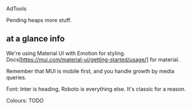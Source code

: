 
AdTools



Pending heaps more stuff.

## at a glance info ##

We're using Material UI with Emotion for styling. 
Docs[https://mui.com/material-ui/getting-started/usage/] for material. 

Remember that MUI is mobile first, and you handle growth by media queries. 


Font: Inter is heading, Roboto is everything else. It's classic for a reason. 





Colours: 
TODO



